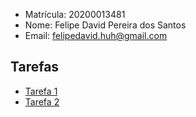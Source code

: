 - Matrícula: 20200013481
- Nome: Felipe David Pereira dos Santos
- Email: felipedavid.huh@gmail.com

## Tarefas
- [Tarefa 1](tarefas/t01/tarefa01.md)
- [Tarefa 2](tarefas/t02/tarefa02.md)
